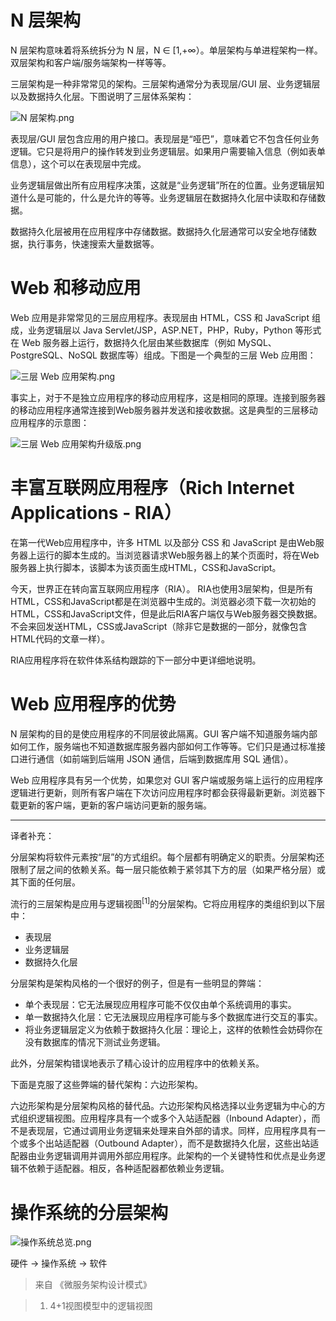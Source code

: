 # N 层架构

N 层架构意味着将系统拆分为 N 层，N ∈ [1,+∞）。单层架构与单进程架构一样。双层架构和客户端/服务端架构一样等等。

三层架构是一种非常常见的架构。三层架构通常分为表现层/GUI 层、业务逻辑层以及数据持久化层。下图说明了三层体系架构：

![N 层架构.png](https://i.loli.net/2020/12/27/NJvGA7x42BjwEaC.png)

表现层/GUI 层包含应用的用户接口。表现层是“哑巴”，意味着它不包含任何业务逻辑。它只是将用户的操作转发到业务逻辑层。如果用户需要输入信息（例如表单信息），这个可以在表现层中完成。

业务逻辑层做出所有应用程序决策，这就是“业务逻辑”所在的位置。业务逻辑层知道什么是可能的，什么是允许的等等。业务逻辑层在数据持久化层中读取和存储数据。

数据持久化层被用在应用程序中存储数据。数据持久化层通常可以安全地存储数据，执行事务，快速搜索大量数据等。

# Web 和移动应用

Web 应用是非常常见的三层应用程序。表现层由 HTML，CSS 和 JavaScript 组成，业务逻辑层以 Java Servlet/JSP，ASP.NET，PHP，Ruby，Python 等形式在 Web 服务器上运行，数据持久化层由某些数据库（例如 MySQL、PostgreSQL、NoSQL 数据库等）组成。下图是一个典型的三层 Web 应用图：

![三层 Web 应用架构.png](https://i.loli.net/2020/12/27/Hg325hiBMDnKw9R.png)

事实上，对于不是独立应用程序的移动应用程序，这是相同的原理。连接到服务器的移动应用程序通常连接到Web服务器并发送和接收数据。这是典型的三层移动应用程序的示意图：

![三层 Web 应用架构升级版.png](https://i.loli.net/2020/12/27/nBFY97ITvU6qJfm.png)

# 丰富互联网应用程序（Rich Internet Applications - RIA）

在第一代Web应用程序中，许多 HTML 以及部分 CSS 和 JavaScript 是由Web服务器上运行的脚本生成的。当浏览器请求Web服务器上的某个页面时，将在Web服务器上执行脚本，该脚本为该页面生成HTML，CSS和JavaScript。

今天，世界正在转向富互联网应用程序（RIA）。 RIA也使用3层架构，但是所有HTML，CSS和JavaScript都是在浏览器中生成的。浏览器必须下载一次初始的HTML，CSS和JavaScript文件，但是此后RIA客户端仅与Web服务器交换数据。不会来回发送HTML，CSS或JavaScript（除非它是数据的一部分，就像包含HTML代码的文章一样）。

RIA应用程序将在软件体系结构跟踪的下一部分中更详细地说明。

# Web 应用程序的优势

N 层架构的目的是使应用程序的不同层彼此隔离。GUI 客户端不知道服务端内部如何工作，服务端也不知道数据库服务器内部如何工作等等。它们只是通过标准接口进行通信（如前端到后端用 JSON 通信，后端到数据库用 SQL 通信）。

Web 应用程序具有另一个优势，如果您对 GUI 客户端或服务端上运行的应用程序逻辑进行更新，则所有客户端在下次访问应用程序时都会获得最新更新。浏览器下载更新的客户端，更新的客户端访问更新的服务端。



<hr/>

译者补充：

分层架构将软件元素按“层”的方式组织。每个层都有明确定义的职责。分层架构还限制了层之间的依赖关系。每一层只能依赖于紧邻其下方的层（如果严格分层）或其下面的任何层。

流行的三层架构是应用与逻辑视图<sup>[1]</sup>的分层架构。它将应用程序的类组织到以下层中：

+ 表现层
+ 业务逻辑层
+ 数据持久化层

分层架构是架构风格的一个很好的例子，但是有一些明显的弊端：

+ 单个表现层：它无法展现应用程序可能不仅仅由单个系统调用的事实。
+ 单一数据持久化层：它无法展现应用程序可能与多个数据库进行交互的事实。
+ 将业务逻辑层定义为依赖于数据持久化层：理论上，这样的依赖性会妨碍你在没有数据库的情况下测试业务逻辑。

此外，分层架构错误地表示了精心设计的应用程序中的依赖关系。

下面是克服了这些弊端的替代架构：六边形架构。

六边形架构是分层架构风格的替代品。六边形架构风格选择以业务逻辑为中心的方式组织逻辑视图。应用程序具有一个或多个入站适配器（Inbound Adapter），而不是表现层，它通过调用业务逻辑来处理来自外部的请求。同样，应用程序具有一个或多个出站适配器（Outbound Adapter），而不是数据持久化层，这些出站适配器由业务逻辑调用并调用外部应用程序。此架构的一个关键特性和优点是业务逻辑不依赖于适配器。相反，各种适配器都依赖业务逻辑。



# 操作系统的分层架构

![操作系统总览.png](https://i.loli.net/2021/01/31/foBZRxFGUY8Nmb2.png)

硬件 -> 操作系统 -> 软件

> 来自 《微服务架构设计模式》

> 1. 4+1视图模型中的逻辑视图
